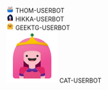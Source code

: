 <img src="https://github.com/Netuzb/Thom/blob/main/resurs-lar/icons8-finn-120.png" width="17"> THOM-USERBOT </br>
<img src="https://github.com/Netuzb/Thom/blob/main/resurs-lar/icons8-marceline-120.png" width="17"> HIKKA-USERBOT </br>
<img src="https://github.com/Netuzb/Thom/blob/main/resurs-lar/icons8-jake-120.png" width="17"> GEEKTG-USERBOT </br>
<img src="https://github.com/Netuzb/Thom/blob/main/resurs-lar/icons8-princess-bubblegum-120.png" width=""> CAT-USERBOT </br>
